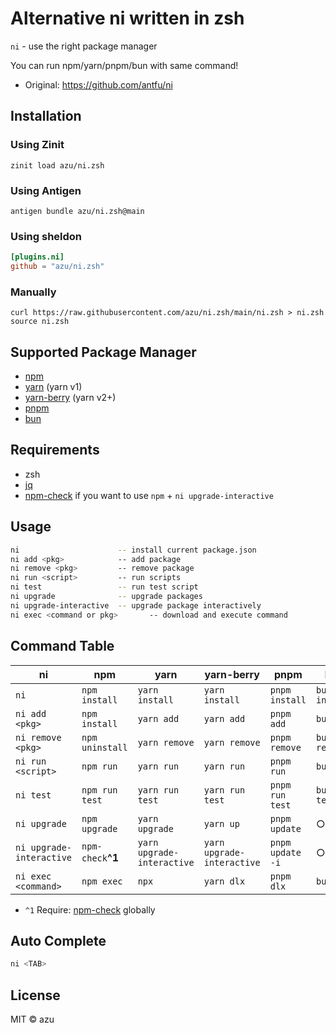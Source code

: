 # Alternative ni written in zsh

`ni` - use the right package manager

You can run npm/yarn/pnpm/bun with same command!

- Original: <https://github.com/antfu/ni>

## Installation

### Using Zinit

```shell
zinit load azu/ni.zsh
```

### Using Antigen

```shell
antigen bundle azu/ni.zsh@main
```

### Using sheldon

```toml
[plugins.ni]
github = "azu/ni.zsh"
```

### Manually

```shell
curl https://raw.githubusercontent.com/azu/ni.zsh/main/ni.zsh > ni.zsh
source ni.zsh
```

## Supported Package Manager

- [npm](https://docs.npmjs.com/cli/)
- [yarn](https://classic.yarnpkg.com/) (yarn v1)
- [yarn-berry](https://yarnpkg.com/) (yarn v2+)
- [pnpm](https://pnpm.js.org/)
- [bun](https://bun.sh/)

## Requirements

- zsh
- [jq](https://stedolan.github.io/jq/)
- [npm-check](https://github.com/dylang/npm-check) if you want to use `npm` + `ni upgrade-interactive`

## Usage

```sh
ni                      -- install current package.json
ni add <pkg>            -- add package
ni remove <pkg>         -- remove package
ni run <script>         -- run scripts
ni test                 -- run test script
ni upgrade              -- upgrade packages
ni upgrade-interactive  -- upgrade package interactively
ni exec <command or pkg>       -- download and execute command
```

## Command Table

| ni                       | npm             | yarn                       | yarn-berry                 | pnpm             | bun            |
|--------------------------|-----------------|----------------------------|----------------------------|------------------|----------------|
| `ni`                     | `npm install`   | `yarn install`             | `yarn install`             | `pnpm install`   | `bun install`  |
| `ni add <pkg>`           | `npm install`   | `yarn add`                 | `yarn add`                 | `pnpm add`       | `bun add`      |
| `ni remove <pkg>`        | `npm uninstall` | `yarn remove`              | `yarn remove`              | `pnpm remove`    | `bun remove`   |
| `ni run <script>`        | `npm run`       | `yarn run`                 | `yarn run`                 | `pnpm run`       | `bun run`      |
| `ni test`                | `npm run test`  | `yarn run test`            | `yarn run test`            | `pnpm run test`  | `bun run test` |
| `ni upgrade`             | `npm upgrade`   | `yarn upgrade`             | `yarn up`                  | `pnpm update`    | ○              |
| `ni upgrade-interactive` | `npm-check`**^1**   | `yarn upgrade-interactive` | `yarn upgrade-interactive` | `pnpm update -i` | ○              |
| `ni exec <command>`      | `npm exec`      | `npx`                      | `yarn dlx`                 | `pnpm dlx`       | `bunx`         |

- `^1` Require: [npm-check](https://github.com/dylang/npm-check) globally

## Auto Complete

```sh
ni <TAB>
```

## License

MIT © azu
